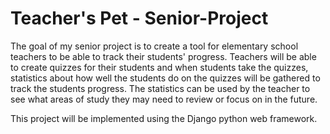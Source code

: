 # Teacher's Pet - Senior-Project

The goal of my senior project is to create a tool for elementary school teachers to be able to track their students' progress.
Teachers will be able to create quizzes for their students and when students take the quizzes, statistics about how well the students do on the quizzes will be gathered to track the students progress. The statistics can be used by the teacher to see what areas of study they may need to review or focus on in the future.

This project will be implemented using the Django python web framework.
